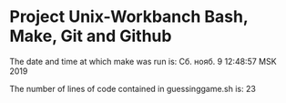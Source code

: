 # **Project Unix-Workbanch** Bash, Make, Git and Github

The date and time at which make was run is:
Сб. нояб.  9 12:48:57 MSK 2019

The number of lines of code contained in guessinggame.sh is:
23
